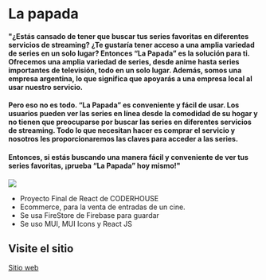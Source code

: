 # La papada

#### "¿Estás cansado de tener que buscar tus series favoritas en diferentes servicios de streaming? ¿Te gustaría tener acceso a una amplia variedad de series en un solo lugar? Entonces “La Papada” es la solución para ti. Ofrecemos una amplia variedad de series, desde anime hasta series importantes de televisión, todo en un solo lugar. Además, somos una empresa argentina, lo que significa que apoyarás a una empresa local al usar nuestro servicio.

#### Pero eso no es todo. “La Papada” es conveniente y fácil de usar. Los usuarios pueden ver las series en línea desde la comodidad de su hogar y no tienen que preocuparse por buscar las series en diferentes servicios de streaming. Todo lo que necesitan hacer es comprar el servicio y nosotros les proporcionaremos las claves para acceder a las series.

#### Entonces, si estás buscando una manera fácil y conveniente de ver tus series favoritas, ¡prueba “La Papada” hoy mismo!"
![](https://res.cloudinary.com/drmkzftbn/image/upload/v1689385840/Screenshot_14_tdj3pe.png)


- Proyecto Final de React de CODERHOUSE
- Ecommerce, para la venta de entradas de un cine.
- Se usa FireStore de Firebase para guardar
- Se uso MUI, MUI Icons y React JS

## Visite el sitio

[Sitio web](https://react-ch-kappa.vercel.app/)






